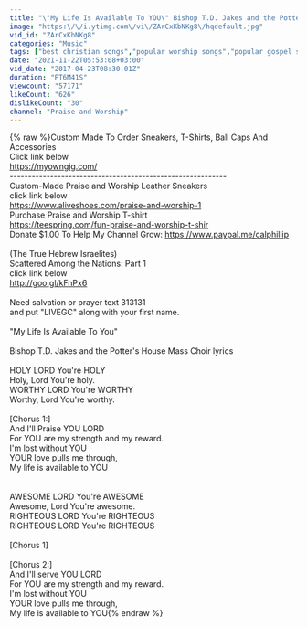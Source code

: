 ```yaml
---
title: "\"My Life Is Available To YOU\" Bishop T.D. Jakes and the Potter's House Mass Choir lyrics"
image: "https:\/\/i.ytimg.com\/vi\/ZArCxKbNKg8\/hqdefault.jpg"
vid_id: "ZArCxKbNKg8"
categories: "Music"
tags: ["best christian songs","popular worship songs","popular gospel songs"]
date: "2021-11-22T05:53:08+03:00"
vid_date: "2017-04-23T08:30:01Z"
duration: "PT6M41S"
viewcount: "57171"
likeCount: "626"
dislikeCount: "30"
channel: "Praise and Worship"
---
```

{% raw %}Custom Made To Order Sneakers, T-Shirts, Ball Caps  And Accessories  <br />Click link below<br /><a rel="nofollow" target="blank" href="https://myowngig.com/">https://myowngig.com/</a><br />-----------------------------------------------------------<br />Custom-Made Praise and Worship Leather Sneakers<br />click link below<br /><a rel="nofollow" target="blank" href="https://www.aliveshoes.com/praise-and-worship-1">https://www.aliveshoes.com/praise-and-worship-1</a><br />Purchase Praise and Worship T-shirt<br /><a rel="nofollow" target="blank" href="https://teespring.com/fun-praise-and-worship-t-shir">https://teespring.com/fun-praise-and-worship-t-shir</a><br />Donate $1.00 To Help My Channel Grow: <a rel="nofollow" target="blank" href="https://www.paypal.me/calphillip">https://www.paypal.me/calphillip</a><br /><br />(The True Hebrew Israelites) <br />Scattered Among the Nations: Part 1<br />click link below<br /><a rel="nofollow" target="blank" href="http://goo.gl/kFnPx6">http://goo.gl/kFnPx6</a><br /><br />Need salvation or prayer text 313131 <br />and put &quot;LIVEGC&quot; along with your first name.<br /><br />&quot;My Life Is Available To You&quot;<br /><br />Bishop T.D. Jakes and the Potter's House Mass Choir lyrics<br /><br />HOLY LORD You're HOLY <br />Holy, Lord You're holy.<br />WORTHY LORD You're WORTHY <br />Worthy, Lord You're worthy.<br /><br />[Chorus 1:]<br />And I'll Praise YOU LORD <br />For YOU are my strength and my reward.<br />I'm lost without YOU <br />YOUR love pulls me through,<br />My life is available to YOU <br /><br /><br />AWESOME LORD You're AWESOME <br />Awesome, Lord You're awesome.<br />RIGHTEOUS LORD You're RIGHTEOUS <br />RIGHTEOUS LORD You're RIGHTEOUS <br /><br />[Chorus 1]<br /><br />[Chorus 2:]<br />And I'll serve YOU LORD<br />For YOU are my strength and my reward.<br />I'm lost without YOU <br />YOUR love pulls me through,<br />My life is available to YOU{% endraw %}
